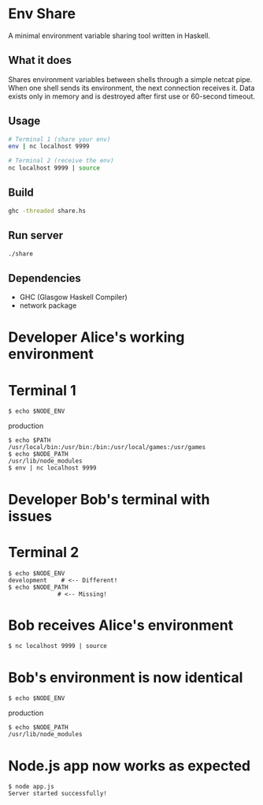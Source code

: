 # Env Share

A minimal environment variable sharing tool written in Haskell.

## What it does

Shares environment variables between shells through a simple netcat pipe. When one shell sends its environment, the next connection receives it. Data exists only in memory and is destroyed after first use or 60-second timeout.

## Usage

```bash
# Terminal 1 (share your env)
env | nc localhost 9999

# Terminal 2 (receive the env)
nc localhost 9999 | source
```

## Build

```bash
ghc -threaded share.hs
```

## Run server

```bash
./share
```

## Dependencies

- GHC (Glasgow Haskell Compiler)
- network package




# Developer Alice's working environment
# Terminal 1
```
$ echo $NODE_ENV
```
production
```
$ echo $PATH
/usr/local/bin:/usr/bin:/bin:/usr/local/games:/usr/games
$ echo $NODE_PATH
/usr/lib/node_modules
$ env | nc localhost 9999
```

# Developer Bob's terminal with issues
# Terminal 2
```
$ echo $NODE_ENV
development    # <-- Different!
$ echo $NODE_PATH
              # <-- Missing!
```
# Bob receives Alice's environment
```
$ nc localhost 9999 | source
```
# Bob's environment is now identical
```
$ echo $NODE_ENV
```
production
```
$ echo $NODE_PATH
/usr/lib/node_modules
```
# Node.js app now works as expected
```
$ node app.js
Server started successfully!
```
